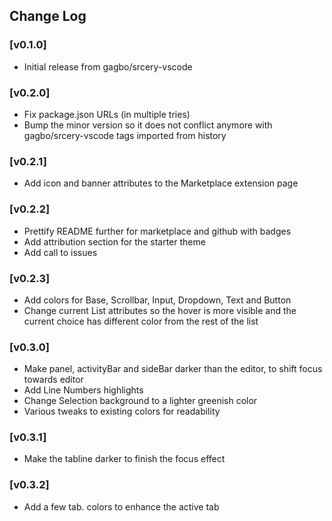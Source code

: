 ## Change Log

### [v0.1.0]
- Initial release from gagbo/srcery-vscode

### [v0.2.0]
- Fix package.json URLs (in multiple tries)
- Bump the minor version so it does not conflict anymore with
  gagbo/srcery-vscode tags imported from history

### [v0.2.1]
- Add icon and banner attributes to the Marketplace extension page

### [v0.2.2]
- Prettify README further for marketplace and github with badges
- Add attribution section for the starter theme
- Add call to issues

### [v0.2.3]
- Add colors for Base, Scrollbar, Input, Dropdown, Text and Button
- Change current List attributes so the hover is more visible and the current choice has different color from the rest of the list

### [v0.3.0]
- Make panel, activityBar and sideBar darker than the editor, to shift focus towards editor
- Add Line Numbers highlights
- Change Selection background to a lighter greenish color
- Various tweaks to existing colors for readability

### [v0.3.1]
- Make the tabline darker to finish the focus effect

### [v0.3.2]
- Add a few tab. colors to enhance the active tab